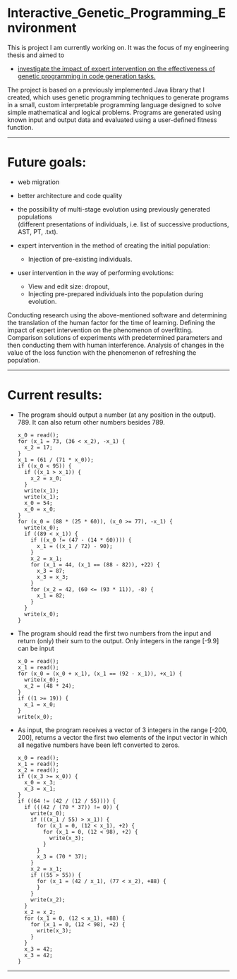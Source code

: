 # Interactive_Genetic_Programming_Environment

This is project I am currently working on. It was the focus of my engineering thesis and aimed to
- <ins>investigate the impact of expert intervention on the effectiveness of genetic programming in code generation tasks.</ins>

The project is based on a previously implemented Java library that I created,
which uses genetic programming techniques to generate programs in a small,
custom interpretable programming language designed to solve simple mathematical and logical problems.
Programs are generated using known input and output data and evaluated using a user-defined fitness function.

---

# Future goals: 

- web migration
- better architecture and code quality
- the possibility of multi-stage evolution using previously generated populations <br/>
(different presentations of individuals, i.e. list of successive productions, AST, PT, .txt).

- expert intervention in the method of creating the initial population:
    - Injection of pre-existing individuals.
    
    
- user intervention in the way of performing evolutions:
    - View and edit size: dropout,
    - Injecting pre-prepared individuals into the population during evolution.
    
Conducting research using the above-mentioned software and determining the translation of the human factor
for the time of learning. Defining the impact of expert intervention on the phenomenon of overfitting. Comparison
solutions of experiments with predetermined parameters and then conducting them with
human interference. Analysis of changes in the value of the loss function with the phenomenon of refreshing the population.

---


# Current results:
- The program should output a number (at any position in the output). 789. It can also return other numbers besides 789.
    ```
    x_0 = read();
    for (x_1 = 73, (36 < x_2), -x_1) {
      x_2 = 17;
    }
    x_1 = (61 / (71 * x_0));
    if ((x_0 < 95)) {
      if ((x_1 > x_1)) {
        x_2 = x_0;
      }
      write(x_1);
      write(x_1);
      x_0 = 54;
      x_0 = x_0;
    }
    for (x_0 = (88 * (25 * 60)), (x_0 >= 77), -x_1) {
      write(x_0);
      if ((89 < x_1)) {
        if ((x_0 != (47 - (14 * 60)))) {
          x_1 = ((x_1 / 72) - 90);
        }
        x_2 = x_1;
        for (x_1 = 44, (x_1 == (88 - 82)), +22) {
          x_3 = 87;
          x_3 = x_3;
        }
        for (x_2 = 42, (60 <= (93 * 11)), -8) {
          x_1 = 82;
        }
      }
      write(x_0);
    }
    ```
- The program should read the first two numbers from the input and return (only) their sum to the output. Only integers in the range [-9.9] can be input
    ```
    x_0 = read();
    x_1 = read();
    for (x_0 = (x_0 + x_1), (x_1 == (92 - x_1)), +x_1) {
      write(x_0);
      x_2 = (48 * 24);
    }
    if ((1 >= 19)) {
      x_1 = x_0;
    }
    write(x_0);
    ```
- As input, the program receives a vector of 3 integers in the range [-200, 200],
returns a vector the first two elements of the input vector
in which all negative numbers have been left converted to zeros.
    ```
    x_0 = read();
    x_1 = read();
    x_2 = read();
    if ((x_3 >= x_0)) {
      x_0 = x_3;
      x_3 = x_1;
    }
    if ((64 != (42 / (12 / 55)))) {
      if (((42 / (70 * 37)) != 0)) {
        write(x_0);
        if (((x_1 / 55) > x_1)) {
          for (x_1 = 0, (12 < x_1), +2) {
            for (x_1 = 0, (12 < 98), +2) {
              write(x_3);
            }
          }
          x_3 = (70 * 37);
        }
        x_2 = x_1;
        if ((55 > 55)) {
          for (x_1 = (42 / x_1), (77 < x_2), +88) {
          }
        }
        write(x_2);
      }
      x_2 = x_2;
      for (x_1 = 0, (12 < x_1), +88) {
        for (x_1 = 0, (12 < 98), +2) {
          write(x_3);
        }
      }
      x_3 = 42;
      x_3 = 42;
    }
    ```
    
---

